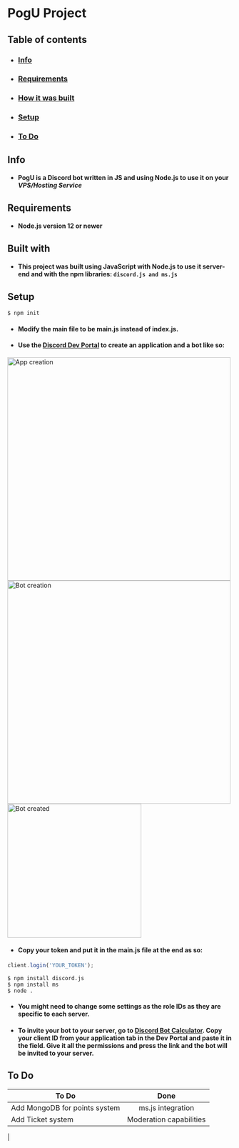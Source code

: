 # PogU Project
## Table of contents
* ### [Info](#info)
* ### [Requirements](#requirements)
* ### [How it was built](#built-with)
* ### [Setup](#setup)
* ### [To Do](#to-do)

## Info
* #### **PogU** is a Discord bot written in **JS** and using **Node.js** to use it on your ***VPS/Hosting Service***

## Requirements
* #### **Node.js** version 12 or newer
## Built with
* #### This project was built using JavaScript with Node.js to use it server-end and with the npm libraries: `discord.js and ms.js`
## Setup
``` Shell
$ npm init
```
* #### Modify the main file to be **main.js** instead of **index.js**.

* #### Use the **[Discord Dev Portal](https://discord.com/developers)** to create an application and a bot like so:







<img src="https://miro.medium.com/max/5272/1*vUeUsiEwICG8H_9z9UchbQ.png" alt="App creation" width="500"/>
<img src="https://miro.medium.com/max/6616/1*m6ujP95qBOoIgWgUiWMG_w.png" alt="Bot creation" width="500"/>
<img src="https://th.bing.com/th/id/OIP.P2A-vX8C8x0RUJQxpPjzKgHaEu?pid=ImgDet&rs=1" alt="Bot created" width="300"/>





* #### Copy your **token** and put it in the main.js file at the end as so:
``` js
client.login('YOUR_TOKEN'); 
```

``` Shell
$ npm install discord.js
$ npm install ms
$ node . 
```
* #### You might need to change some settings as the role IDs as they are specific to each server.

* #### To invite your bot to your server, go to **[Discord Bot Calculator](https://discordapi.com/permissions.html)**. Copy your **client ID** from your application tab in the **Dev Portal** and paste it in the field. Give it all the **permissions** and press the link and the bot will be invited to your server. 


## To Do

| To Do| Done | 
|-----------|:-----------:|
| Add MongoDB for points system | ms.js integration | 
| Add Ticket system | Moderation capabilities |
| 